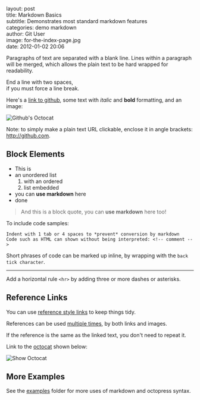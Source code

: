 layout:       post  
title:        Markdown Basics    
subtitle:     Demonstrates most standard markdown features  
categories:   demo markdown  
author:       Git User  
image:        for-the-index-page.jpg  
date:         2012-01-02 20:06  

Paragraphs of text are separated with a blank line. Lines within a paragraph will be
merged, which allows the plain text to be hard wrapped for readability.

End a line with two spaces,  
if you must force a line break.

Here's a [link to github](http://github.com "This title is optional"), some text with
*italic* and **bold** formatting, and an image:

![Github's Octocat](https://github.com/images/icons/emoji/octocat.png "Optional title")

<!-- more -->

Note: to simply make a plain text URL clickable, enclose it in angle brackets:
<http://github.com>.


## Block Elements

- This is
- an unordered list
    1. with an ordered
    2. list embedded
- you can **use markdown** here
- done


> And this is a block quote, you can **use markdown** here too!


To include code samples:

    Indent with 1 tab or 4 spaces to *prevent* conversion by markdown
    Code such as HTML can shown without being interpreted: <!-- comment -->

Short phrases of code can be marked up inline, by wrapping with the `back tick character`.

---

Add a horizontal rule `<hr>` by adding three or more dashes or asterisks.


## Reference Links

You can use [reference style links][twitter] to keep things tidy.

[twitter]: http://twitter.com

References can be used [multiple times][twitter], by both links and images.

If the reference is the same as the linked text, you don't need to repeat it.

Link to the [octocat][] shown below:

![Show Octocat][octocat]

[octocat]: https://github.com/images/icons/emoji/octocat.png "The Octocat!"


## More Examples

See the [examples](.) folder for more uses of markdown and octopress syntax.
